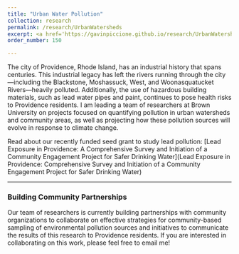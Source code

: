 ```yaml
---
title: "Urban Water Pollution"
collection: research
permalink: /research/UrbanWatersheds
excerpt: <a href='https://gavinpiccione.github.io/research/UrbanWatersheds'><br/><img src='/images/ProvRiver.png'>
order_number: 150

---
```


The city of Providence, Rhode Island, has an industrial history that spans centuries. This industrial legacy has left the rivers running through the city—including the Blackstone, Moshassuck, West, and Woonasquatucket Rivers—heavily polluted. Additionally, the use of hazardous building materials, such as lead water pipes and paint, continues to pose health risks to Providence residents. I am leading a team of researchers at Brown University on projects focused on quantifying pollution in urban watersheds and community areas, as well as projecting how these pollution sources will evolve in response to climate change.

Read about our recently funded seed grant to study lead pollution: [Lead Exposure in Providence: A Comprehensive Survey and Initiation of a Community Engagement Project for Safer Drinking Water](Lead Exposure in Providence: Comprehensive Survey and Initiation of a Community Engagement Project for Safer Drinking Water)

---
### Building Community Partnerships

Our team of researchers is currently building partnerships with community organizations to collaborate on effective strategies for community-based sampling of environmental pollution sources and initiatives to communicate the results of this research to Providence residents. If you are interested in collaborating on this work, please feel free to email me!